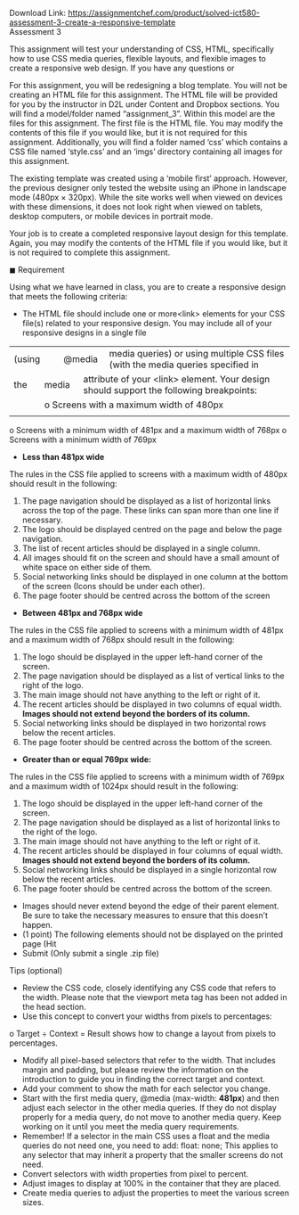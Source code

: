 Download Link: https://assignmentchef.com/product/solved-ict580-assessment-3-create-a-responsive-template
<br>
Assessment 3

This assignment will test your understanding of CSS, HTML, specifically how to use CSS media queries, flexible layouts, and flexible images to create a responsive web design. If you have any questions or

For this assignment, you will be redesigning a blog template. You will not be creating an HTML file for this assignment. The HTML file will be provided for you by the instructor in D2L under Content and Dropbox sections. You will find a model/folder named “assignment_3”. Within this model are the files for this assignment. The first file is the HTML file. You may modify the contents of this file if you would like, but it is not required for this assignment. Additionally, you will find a folder named ‘css’ which contains a CSS file named ‘style.css’ and an ‘imgs’ directory containing all images for this assignment.

The existing template was created using a ‘mobile first’ approach. However, the previous designer only tested the website using an iPhone in landscape mode (480px × 320px). While the site works well when viewed on devices with these dimensions, it does not look right when viewed on tablets, desktop computers, or mobile devices in portrait mode.

Your job is to create a completed responsive layout design for this template. Again, you may modify the contents of the HTML file if you would like, but it is not required to complete this assignment.

&#x25fc; Requirement

Using what we have learned in class, you are to create a responsive design that meets the following criteria:

<ul>

 <li>The HTML file should include one or more&lt;link&gt; elements for your CSS file(s) related to your responsive design. You may include all of your responsive designs in a single file</li>

</ul>

<table width="0">

 <tbody>

  <tr>

   <td colspan="2" width="70">(using</td>

   <td colspan="2" width="55">@media</td>

   <td width="537"> media queries) or using multiple CSS files (with the media queries specified in</td>

  </tr>

  <tr>

   <td width="49">the</td>

   <td colspan="2" width="41">media</td>

   <td colspan="2" width="571"> attribute of your &lt;link&gt; element. Your design should support the following breakpoints:</td>

  </tr>

  <tr>

   <td width="49"> </td>

   <td colspan="4" width="612">o    Screens with a maximum width of 480px</td>

  </tr>

  <tr>

   <td width="49"></td>

   <td width="21"></td>

   <td width="20"></td>

   <td width="34"></td>

   <td width="537"></td>

  </tr>

 </tbody>

</table>

o    Screens with a minimum width of 481px and a maximum width of 768px o       Screens with a minimum width of 769px

<ul>

 <li><strong>Less than 481px wide</strong></li>

</ul>

The rules in the CSS file applied to screens with a maximum width of 480px should result in the following:

<ol>

 <li>The page navigation should be displayed as a list of horizontal links across the top of the page. These links can span more than one line if necessary.</li>

 <li>The logo should be displayed centred on the page and below the page navigation.</li>

 <li>The list of recent articles should be displayed in a single column.</li>

 <li>All images should fit on the screen and should have a small amount of white space on either side of them.</li>

 <li>Social networking links should be displayed in one column at the bottom of the screen (Icons should be under each other).</li>

 <li>The page footer should be centred across the bottom of the screen</li>

</ol>

<ul>

 <li><strong>Between 481px and 768px wide</strong></li>

</ul>

The rules in the CSS file applied to screens with a minimum width of 481px and a maximum width of 768px should result in the following:

<ol>

 <li>The logo should be displayed in the upper left-hand corner of the screen.</li>

 <li>The page navigation should be displayed as a list of vertical links to the right of the logo.</li>

 <li>The main image should not have anything to the left or right of it.</li>

 <li>The recent articles should be displayed in two columns of equal width. <strong>Images should not extend beyond the borders of its column.</strong></li>

 <li>Social networking links should be displayed in two horizontal rows below the recent articles.</li>

 <li>The page footer should be centred across the bottom of the screen.</li>

</ol>

<ul>

 <li><strong>Greater than or equal 769px wide:</strong></li>

</ul>

The rules in the CSS file applied to screens with a minimum width of 769px and a maximum width of 1024px should result in the following:

<ol>

 <li>The logo should be displayed in the upper left-hand corner of the screen.</li>

 <li>The page navigation should be displayed as a list of horizontal links to the right of the logo.</li>

 <li>The main image should not have anything to the left or right of it.</li>

 <li>The recent articles should be displayed in four columns of equal width. <strong>Images should not extend beyond the borders of its column.</strong></li>

 <li>Social networking links should be displayed in a single horizontal row below the recent articles.</li>

 <li>The page footer should be centred across the bottom of the screen.</li>

</ol>

<ul>

 <li>Images should never extend beyond the edge of their parent element. Be sure to take the necessary measures to ensure that this doesn’t happen.</li>

 <li>(1 point) The following elements should not be displayed on the printed page (Hit</li>

 <li>Submit (Only submit a single .zip file)</li>

</ul>

<strong>          </strong> Tips (optional)

<ul>

 <li>Review the CSS code, closely identifying any CSS code that refers to the width. Please note that the viewport meta tag has been not added in the head section.</li>

 <li>Use this concept to convert your widths from pixels to percentages:</li>

</ul>

o Target ÷ Context = Result shows how to change a layout from pixels to percentages.

<ul>

 <li>Modify all pixel-based selectors that refer to the width. That includes margin and padding, but please review the information on the introduction to guide you in finding the correct target and context.</li>

 <li>Add your comment to show the math for each selector you change.</li>

 <li>Start with the first media query, @media (max-width: <strong>481px</strong>) and then adjust each selector in the other media queries. If they do not display properly for a media query, do not move to another media query. Keep working on it until you meet the media query requirements.</li>

 <li>Remember! If a selector in the main CSS uses a float and the media queries do not need one, you need to add: float: none; This applies to any selector that may inherit a property that the smaller screens do not need.</li>

 <li>Convert selectors with width properties from pixel to percent.</li>

 <li>Adjust images to display at 100% in the container that they are placed.</li>

 <li>Create media queries to adjust the properties to meet the various screen sizes.</li>

</ul>